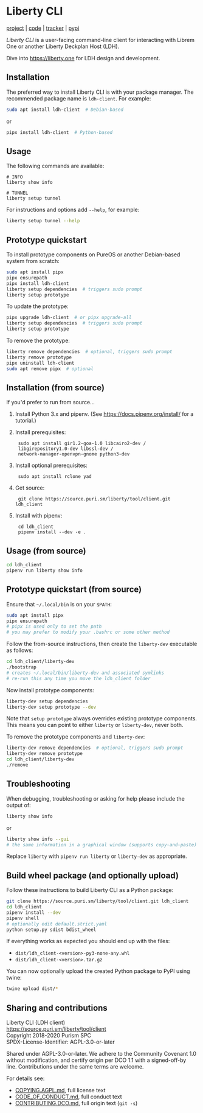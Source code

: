 # Liberty CLI

[project] | [code] | [tracker] | [pypi]

*Liberty CLI* is a user-facing command-line client for interacting
with Librem One or another Liberty Deckplan Host (LDH).

Dive into <https://liberty.one> for LDH design and development.

## Installation

The preferred way to install Liberty CLI is with your package
manager. The recommended package name is `ldh-client`. For example:

```bash
sudo apt install ldh-client  # Debian-based
```

or

```bash
pipx install ldh-client  # Python-based
```

## Usage

The following commands are available:

```
# INFO
liberty show info

# TUNNEL
liberty setup tunnel
```

For instructions and options add `--help`, for example:

```bash
liberty setup tunnel --help
```

## Prototype quickstart

To install prototype components on PureOS or another Debian-based
system from scratch:

```bash
sudo apt install pipx
pipx ensurepath
pipx install ldh-client
liberty setup dependencies  # triggers sudo prompt
liberty setup prototype
```

To update the prototype:

```bash
pipx upgrade ldh-client  # or pipx upgrade-all
liberty setup dependencies  # triggers sudo prompt
liberty setup prototype
```

To remove the prototype:

```bash
liberty remove dependencies  # optional, triggers sudo prompt
liberty remove prototype
pipx uninstall ldh-client
sudo apt remove pipx  # optional
```

## Installation (from source)

If you'd prefer to run from source...

1. Install Python 3.x and pipenv. (See
   <https://docs.pipenv.org/install/> for a tutorial.)

2. Install prerequisites:

        sudo apt install gir1.2-goa-1.0 libcairo2-dev /
        libgirepository1.0-dev libssl-dev /
        network-manager-openvpn-gnome python3-dev

3. Install optional prerequisites:

        sudo apt install rclone yad

4. Get source:

        git clone https://source.puri.sm/liberty/tool/client.git ldh_client

5. Install with pipenv:

        cd ldh_client
        pipenv install --dev -e .

## Usage (from source)

```bash
cd ldh_client
pipenv run liberty show info
```

## Prototype quickstart (from source)

Ensure that `~/.local/bin` is on your `$PATH`:

```bash
sudo apt install pipx
pipx ensurepath
# pipx is used only to set the path
# you may prefer to modify your .bashrc or some other method
```

Follow the from-source instructions, then create the `liberty-dev`
executable as follows:

```bash
cd ldh_client/liberty-dev
./bootstrap
# creates ~/.local/bin/liberty-dev and associated symlinks
# re-run this any time you move the ldh_client folder
```

Now install prototype components:

```bash
liberty-dev setup dependencies
liberty-dev setup prototype --dev
```

Note that `setup prototype` always overrides existing prototype
components. This means you can point to either `liberty` or
`liberty-dev`, never both.

To remove the prototype components and `liberty-dev`:

```bash
liberty-dev remove dependencies  # optional, triggers sudo prompt
liberty-dev remove prototype
cd ldh_client/liberty-dev
./remove
```

## Troubleshooting

When debugging, troubleshooting or asking for help please include the
output of:

```bash
liberty show info
```

or

```bash
liberty show info --gui
# the same information in a graphical window (supports copy-and-paste)
```

Replace `liberty` with `pipenv run liberty` or `liberty-dev` as
appropriate.

## Build wheel package (and optionally upload)

Follow these instructions to build Liberty CLI as a Python package:

```bash
git clone https://source.puri.sm/liberty/tool/client.git ldh_client
cd ldh_client
pipenv install --dev
pipenv shell
# optionally edit default.strict.yaml
python setup.py sdist bdist_wheel
```

If everything works as expected you should end up with the files:

* `dist/ldh_client-<version>-py3-none-any.whl`
* `dist/ldh_client-<version>.tar.gz`

You can now optionally upload the created Python package to PyPI using
twine:

```bash
twine upload dist/*
```

## Sharing and contributions

Liberty CLI (LDH client)  
<https://source.puri.sm/liberty/tool/client>  
Copyright 2018-2020 Purism SPC  
SPDX-License-Identifier: AGPL-3.0-or-later  

Shared under AGPL-3.0-or-later. We adhere to the Community Covenant
1.0 without modification, and certify origin per DCO 1.1 with a
signed-off-by line. Contributions under the same terms are welcome.

For details see:

* [COPYING.AGPL.md], full license text
* [CODE_OF_CONDUCT.md], full conduct text
* [CONTRIBUTING.DCO.md], full origin text (`git -s`)

<!-- Links -->

[project]: https://source.puri.sm/liberty/tool/client
[code]: https://source.puri.sm/liberty/tool/client/tree/master
[tracker]: https://source.puri.sm/liberty/tool/client/issues
[pypi]: https://pypi.org/project/ldh-client/
[SETUP.md]: SETUP.md
[COPYING.AGPL.md]: COPYING.AGPL.md
[CODE_OF_CONDUCT.md]: CODE_OF_CONDUCT.md
[CONTRIBUTING.DCO.md]: CONTRIBUTING.DCO.md
[COPYING.md]: COPYING.md
[CONTRIBUTING.md]: CONTRIBUTING.md
